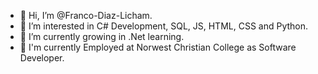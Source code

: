 - 👋 Hi, I’m @Franco-Diaz-Licham.
- 👀 I’m interested in C# Development, SQL, JS, HTML, CSS and Python.
- 🌱 I’m currently growing in .Net learning.
- 👷 I'm currently Employed at Norwest Christian College as Software Developer.

<!---
Franco-Diaz-Licham/Franco-Diaz-Licham is a ✨ special ✨ repository because its `README.md` (this file) appears on your GitHub profile.
You can click the Preview link to take a look at your changes.
--->
